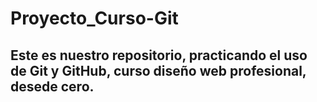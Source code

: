 # Proyecto_Curso-Git

## Este es nuestro repositorio, practicando el uso de Git y GitHub, curso diseño web profesional, desede cero.
